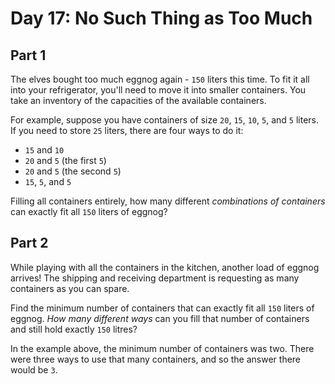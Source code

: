 # Day 17: No Such Thing as Too Much

## Part 1

The elves bought too much eggnog again - `150` liters this time. To fit it all into your refrigerator, you'll need to move it into smaller containers. You take an inventory of the capacities of the available containers.

For example, suppose you have containers of size `20`, `15`, `10`, `5`, and `5` liters. If you need to store `25` liters, there are four ways to do it:

- `15` and `10`
- `20` and `5` (the first `5`)
- `20` and `5` (the second `5`)
- `15`, `5`, and `5`

Filling all containers entirely, how many different _combinations of containers_ can exactly fit all `150` liters of eggnog?

## Part 2

While playing with all the containers in the kitchen, another load of eggnog arrives! The shipping and receiving department is requesting as many containers as you can spare.

Find the minimum number of containers that can exactly fit all `150` liters of eggnog. _How many different ways_ can you fill that number of containers and still hold exactly `150` litres?

In the example above, the minimum number of containers was two. There were three ways to use that many containers, and so the answer there would be `3`.
